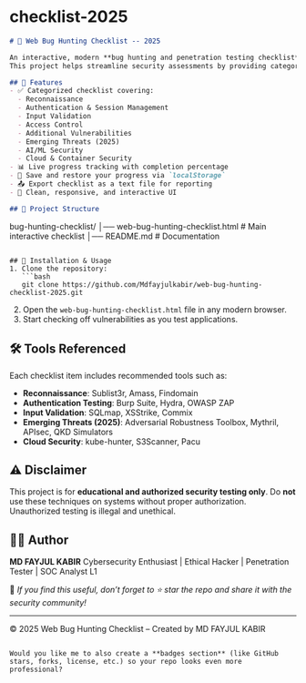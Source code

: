 # checklist-2025

```markdown
# 🐞 Web Bug Hunting Checklist -- 2025 

An interactive, modern **bug hunting and penetration testing checklist** designed for ethical hackers, penetration testers, and security researchers.  
This project helps streamline security assessments by providing categorized checklists, tooltips with recommended tools, and progress tracking.

## 🚀 Features
- ✅ Categorized checklist covering:
  - Reconnaissance  
  - Authentication & Session Management  
  - Input Validation  
  - Access Control  
  - Additional Vulnerabilities  
  - Emerging Threats (2025)  
  - AI/ML Security  
  - Cloud & Container Security  
- 📊 Live progress tracking with completion percentage  
- 💾 Save and restore your progress via `localStorage`  
- 📤 Export checklist as a text file for reporting  
- 🎨 Clean, responsive, and interactive UI

## 📂 Project Structure
```

bug-hunting-checklist/
│── web-bug-hunting-checklist.html   # Main interactive checklist
│── README.md                        # Documentation

````

## 🔧 Installation & Usage
1. Clone the repository:
   ```bash
   git clone https://github.com/Mdfayjulkabir/web-bug-hunting-checklist-2025.git
````

2. Open the `web-bug-hunting-checklist.html` file in any modern browser.
3. Start checking off vulnerabilities as you test applications.

## 🛠️ Tools Referenced

Each checklist item includes recommended tools such as:

* **Reconnaissance**: Sublist3r, Amass, Findomain
* **Authentication Testing**: Burp Suite, Hydra, OWASP ZAP
* **Input Validation**: SQLmap, XSStrike, Commix
* **Emerging Threats (2025)**: Adversarial Robustness Toolbox, Mythril, APIsec, QKD Simulators
* **Cloud Security**: kube-hunter, S3Scanner, Pacu

## ⚠️ Disclaimer

This project is for **educational and authorized security testing only**.
Do **not** use these techniques on systems without proper authorization. Unauthorized testing is illegal and unethical.

## 👨‍💻 Author

**MD FAYJUL KABIR**
Cybersecurity Enthusiast | Ethical Hacker | Penetration Tester | SOC Analyst L1

📌 *If you find this useful, don’t forget to ⭐ star the repo and share it with the security community!*

---

© 2025 Web Bug Hunting Checklist – Created by MD FAYJUL KABIR

```

Would you like me to also create a **badges section** (like GitHub stars, forks, license, etc.) so your repo looks even more professional?
```


